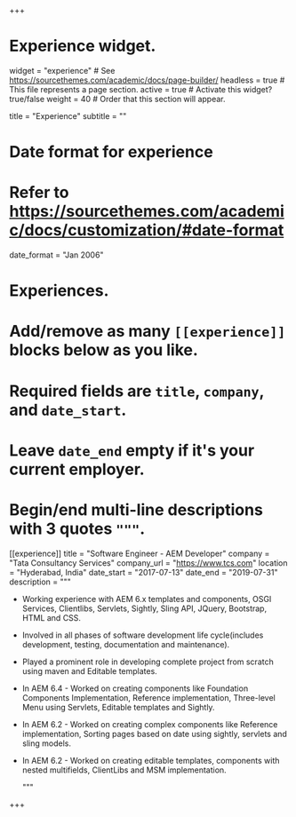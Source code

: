 +++
# Experience widget.
widget = "experience"  # See https://sourcethemes.com/academic/docs/page-builder/
headless = true  # This file represents a page section.
active = true  # Activate this widget? true/false
weight = 40  # Order that this section will appear.

title = "Experience"
subtitle = ""

# Date format for experience
#   Refer to https://sourcethemes.com/academic/docs/customization/#date-format
date_format = "Jan 2006"

# Experiences.
#   Add/remove as many `[[experience]]` blocks below as you like.
#   Required fields are `title`, `company`, and `date_start`.
#   Leave `date_end` empty if it's your current employer.
#   Begin/end multi-line descriptions with 3 quotes `"""`.
[[experience]]
  title = "Software Engineer - AEM Developer"
  company = "Tata Consultancy Services"
  company_url = "https://www.tcs.com"
  location = "Hyderabad, India"
  date_start = "2017-07-13"
  date_end = "2019-07-31"
  description = """

  * Working experience with AEM 6.x templates and components, OSGI Services, Clientlibs, Servlets, Sightly, Sling API, JQuery, Bootstrap, HTML and CSS.

  * Involved in all phases of software development life cycle(includes development, testing, documentation and maintenance).

  * Played a prominent role in developing complete project from scratch using maven and Editable templates.

  * In AEM 6.4 - Worked on creating components like Foundation Components Implementation, Reference implementation, Three-level Menu using Servlets, Editable templates and Sightly.

  * In AEM 6.2 - Worked on creating complex components like Reference implementation, Sorting pages based on date using sightly, servlets and sling models.

  * In AEM 6.2 - Worked on creating editable templates, components with nested multifields, ClientLibs and MSM implementation.

    """

+++
